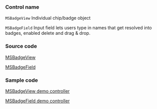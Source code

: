 ### Control name

`MSBadgeView` Individual chip/badge object

`MSBadgeField` Input field lets users type in names that get resolved into badges, enabled delete and drag & drop.

### Source code

[MSBadgeView](https://github.com/OfficeDev/ui-fabric-ios/blob/master/OfficeUIFabric/Badge%20Field/MSBadgeView.swift)

[MSBadgeField](https://github.com/OfficeDev/ui-fabric-ios/blob/master/OfficeUIFabric/Badge%20Field/MSBadgeField.swift)

### Sample code

[MSBadgeView demo controller](https://github.com/OfficeDev/ui-fabric-ios/blob/master/OfficeUIFabric.Demo/OfficeUIFabric.Demo/Demos/MSBadgeViewDemoController.swift)

[MSBadgeField demo controller](https://github.com/OfficeDev/ui-fabric-ios/blob/master/OfficeUIFabric.Demo/OfficeUIFabric.Demo/Demos/MSBadgeFieldDemoController.swift)
